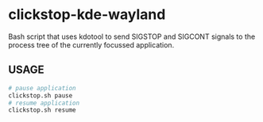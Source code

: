 # clickstop-kde-wayland

Bash script that uses kdotool to send SIGSTOP and SIGCONT signals to the process tree of the currently focussed application.

## USAGE

```sh
# pause application
clickstop.sh pause
# resume application
clickstop.sh resume
```

